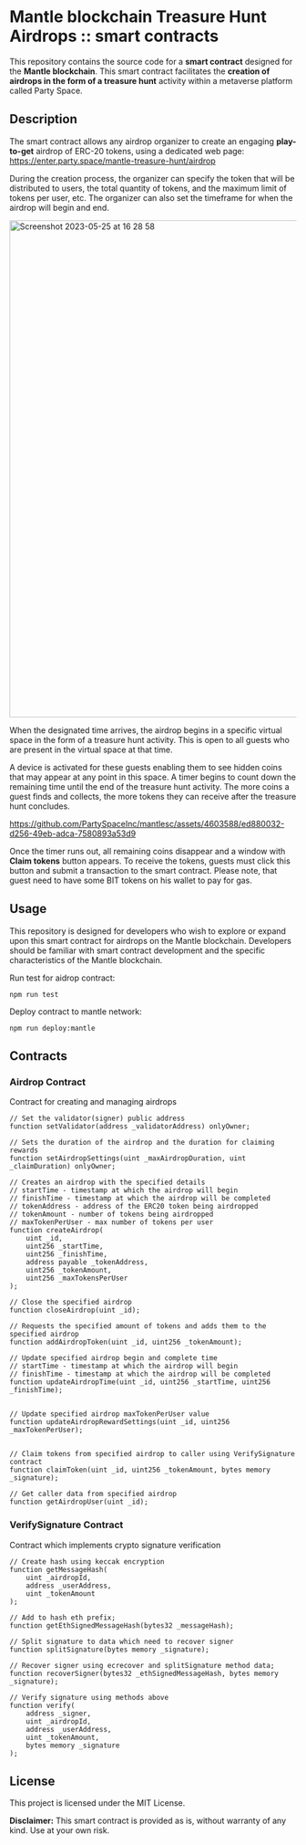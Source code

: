 # **Mantle blockchain T**reasure Hunt **Airdrops**  ::  smart contracts

This repository contains the source code for a **smart contract** designed for the **Mantle blockchain**. This smart contract facilitates the **creation of airdrops in the form of a treasure hunt** activity within a metaverse platform called Party Space.

## **Description**

The smart contract allows any airdrop organizer to create an engaging **play-to-get** airdrop of ERC-20 tokens, using a dedicated web page: https://enter.party.space/mantle-treasure-hunt/airdrop

During the creation process, the organizer can specify the token that will be distributed to users, the total quantity of tokens, and the maximum limit of tokens per user, etc.
The organizer can also set the timeframe for when the airdrop will begin and end.

<img width="871" alt="Screenshot 2023-05-25 at 16 28 58" src="https://github.com/PartySpaceInc/mantlesc/assets/4603588/2ffb8db4-8e06-4d15-96f3-572090fa3970">

When the designated time arrives, the airdrop begins in a specific virtual space in the form of a treasure hunt activity. This is open to all guests who are present in the virtual space at that time. 

A device is activated for these guests enabling them to see hidden coins that may appear at any point in this space. A timer begins to count down the remaining time until the end of the treasure hunt activity. The more coins a guest finds and collects, the more tokens they can receive after the treasure hunt concludes.

https://github.com/PartySpaceInc/mantlesc/assets/4603588/ed880032-d256-49eb-adca-7580893a53d9

Once the timer runs out, all remaining coins disappear and a window with **Claim tokens** button appears. To receive the tokens, guests must click this button and submit a transaction to the smart contract. Please note, that guest need to have some BIT tokens on his wallet to pay for gas. 


## **Usage**

This repository is designed for developers who wish to explore or expand upon this smart contract for airdrops on the Mantle blockchain. Developers should be familiar with smart contract development and the specific characteristics of the Mantle blockchain.


Run test for aidrop contract:

```shell
npm run test
```

Deploy contract to mantle network:

```shell
npm run deploy:mantle
```

## Contracts

### Airdrop Contract

Contract for creating and managing airdrops
```solidity
// Set the validator(signer) public address
function setValidator(address _validatorAddress) onlyOwner;

// Sets the duration of the airdrop and the duration for claiming rewards
function setAirdropSettings(uint _maxAirdropDuration, uint _claimDuration) onlyOwner;

// Creates an airdrop with the specified details
// startTime - timestamp at which the airdrop will begin
// finishTime - timestamp at which the airdrop will be completed
// tokenAddress - address of the ERC20 token being airdropped
// tokenAmount - number of tokens being airdropped
// maxTokenPerUser - max number of tokens per user
function createAirdrop(
    uint _id,
    uint256 _startTime,
    uint256 _finishTime,
    address payable _tokenAddress,
    uint256 _tokenAmount,
    uint256 _maxTokensPerUser
);

// Close the specified airdrop
function closeAirdrop(uint _id);

// Requests the specified amount of tokens and adds them to the specified airdrop
function addAirdropToken(uint _id, uint256 _tokenAmount);

// Update specified airdrop begin and complete time
// startTime - timestamp at which the airdrop will begin
// finishTime - timestamp at which the airdrop will be completed
function updateAirdropTime(uint _id, uint256 _startTime, uint256 _finishTime);


// Update specified airdrop maxTokenPerUser value
function updateAirdropRewardSettings(uint _id, uint256 _maxTokenPerUser);


// Claim tokens from specified airdrop to caller using VerifySignature contract
function claimToken(uint _id, uint256 _tokenAmount, bytes memory _signature);

// Get caller data from specified airdrop
function getAirdropUser(uint _id);
```

### VerifySignature Contract

Contract which implements crypto signature verification

```solidity
// Create hash using keccak encryption
function getMessageHash(
    uint _airdropId,
    address _userAddress,
    uint _tokenAmount
);

// Add to hash eth prefix;
function getEthSignedMessageHash(bytes32 _messageHash);

// Split signature to data which need to recover signer
function splitSignature(bytes memory _signature);

// Recover signer using ecrecover and splitSignature method data;
function recoverSigner(bytes32 _ethSignedMessageHash, bytes memory _signature);

// Verify signature using methods above
function verify(
    address _signer,
    uint _airdropId,
    address _userAddress,
    uint _tokenAmount,
    bytes memory _signature
);
```



## **License**

This project is licensed under the MIT License.

**Disclaimer:** This smart contract is provided as is, without warranty of any kind. Use at your own risk.
